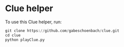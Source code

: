 # Clue helper

To use this Clue helper, run:
```python
git clone https://github.com/gabeschoenbach/clue.git
cd clue
python playClue.py
```
